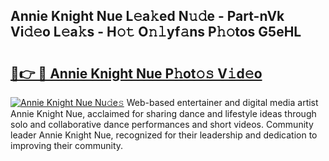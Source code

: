 ## Annie Knight Nue L𝚎a𝚔ed N𝚞𝚍e - Part-nVk Vi𝚍𝚎o L𝚎a𝚔s - H𝚘𝚝 O𝚗𝚕yf𝚊ns P𝚑𝚘tos G5eHL

# <h2><a href="http://kff5rld.oniu.top/?m=Annie+Knight+Nue">🔗👉 🔴 Annie Knight Nue P𝚑ot𝚘𝚜 V𝚒d𝚎o</a></h2>

[![Annie Knight Nue Nu𝚍e𝚜](https://i.imgur.com/0qMVB7G.gif)](http://kff5rld.oniu.top/?m=Annie+Knight+Nue)
Web-based entertainer and digital media artist Annie Knight Nue, acclaimed for sharing dance and lifestyle ideas through solo and collaborative dance performances and short videos. Community leader Annie Knight Nue, recognized for their leadership and dedication to improving their community.  
